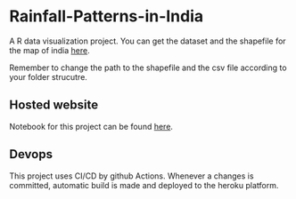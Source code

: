 # Rainfall-Patterns-in-India

A R data visualization project.
You can get the dataset and the shapefile for the map of india [here](https://drive.google.com/drive/folders/1AC1-o9CiBnmUjsedeAc-o4Nkq-PjWZzX?usp=sharing).

Remember to change the path to the shapefile and the csv file according to your folder strucutre.

## Hosted website

Notebook for this project can be found [here](https://master--precious-cucurucho-d3aeab.netlify.app/).

## Devops

This project uses CI/CD by github Actions. Whenever a changes is committed, automatic build is made and deployed to the heroku platform.
